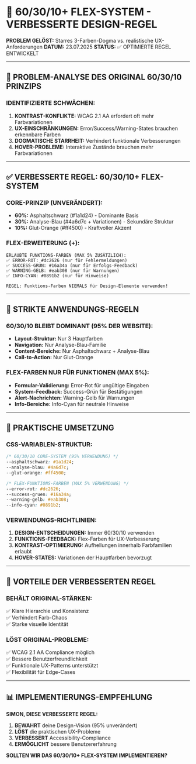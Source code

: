 # 🎯 60/30/10+ FLEX-SYSTEM - VERBESSERTE DESIGN-REGEL

**PROBLEM GELÖST:** Starres 3-Farben-Dogma vs. realistische UX-Anforderungen
**DATUM:** 23.07.2025
**STATUS:** ✅ OPTIMIERTE REGEL ENTWICKELT

---

## 🧠 **PROBLEM-ANALYSE DES ORIGINAL 60/30/10 PRINZIPS**

### **IDENTIFIZIERTE SCHWÄCHEN:**

1. **KONTRAST-KONFLIKTE:** WCAG 2.1 AA erfordert oft mehr Farbvariationen
2. **UX-EINSCHRÄNKUNGEN:** Error/Success/Warning-States brauchen erkennbare Farben
3. **DOGMATISCHE STARRHEIT:** Verhindert funktionale Verbesserungen
4. **HOVER-PROBLEME:** Interaktive Zustände brauchen mehr Farbvariationen

---

## ✅ **VERBESSERTE REGEL: 60/30/10+ FLEX-SYSTEM**

### **CORE-PRINZIP (UNVERÄNDERT):**

- **60%:** Asphaltschwarz (#1a1d24) - Dominante Basis
- **30%:** Analyse-Blau (#4a6d7c + Variationen) - Sekundäre Struktur
- **10%:** Glut-Orange (#ff4500) - Kraftvoller Akzent

### **FLEX-ERWEITERUNG (+):**

```
ERLAUBTE FUNKTIONS-FARBEN (MAX 5% ZUSÄTZLICH):
✅ ERROR-ROT: #dc2626 (nur für Fehlermeldungen)
✅ SUCCESS-GRÜN: #16a34a (nur für Erfolgs-Feedback)
✅ WARNING-GELB: #eab308 (nur für Warnungen)
✅ INFO-CYAN: #0891b2 (nur für Hinweise)

REGEL: Funktions-Farben NIEMALS für Design-Elemente verwenden!
```

---

## 🚨 **STRIKTE ANWENDUNGS-REGELN**

### **60/30/10 BLEIBT DOMINANT (95% DER WEBSITE):**

- **Layout-Struktur:** Nur 3 Hauptfarben
- **Navigation:** Nur Analyse-Blau-Familie
- **Content-Bereiche:** Nur Asphaltschwarz + Analyse-Blau
- **Call-to-Action:** Nur Glut-Orange

### **FLEX-FARBEN NUR FÜR FUNKTIONEN (MAX 5%):**

- **Formular-Validierung:** Error-Rot für ungültige Eingaben
- **System-Feedback:** Success-Grün für Bestätigungen
- **Alert-Nachrichten:** Warning-Gelb für Warnungen
- **Info-Bereiche:** Info-Cyan für neutrale Hinweise

---

## 🎯 **PRAKTISCHE UMSETZUNG**

### **CSS-VARIABLEN-STRUKTUR:**

```css
/* 60/30/10 CORE-SYSTEM (95% VERWENDUNG) */
--asphaltschwarz: #1a1d24;
--analyse-blau: #4a6d7c;
--glut-orange: #ff4500;

/* FLEX-FUNKTIONS-FARBEN (MAX 5% VERWENDUNG) */
--error-rot: #dc2626;
--success-gruen: #16a34a;
--warning-gelb: #eab308;
--info-cyan: #0891b2;
```

### **VERWENDUNGS-RICHTLINIEN:**

1. **DESIGN-ENTSCHEIDUNGEN:** Immer 60/30/10 verwenden
2. **FUNKTIONS-FEEDBACK:** Flex-Farben für UX-Verbesserung
3. **KONTRAST-OPTIMIERUNG:** Aufhellungen innerhalb Farbfamilien erlaubt
4. **HOVER-STATES:** Variationen der Hauptfarben bevorzugt

---

## 🚀 **VORTEILE DER VERBESSERTEN REGEL**

### **BEHÄLT ORIGINAL-STÄRKEN:**

✅ Klare Hierarchie und Konsistenz  
✅ Verhindert Farb-Chaos  
✅ Starke visuelle Identität

### **LÖST ORIGINAL-PROBLEME:**

✅ WCAG 2.1 AA Compliance möglich  
✅ Bessere Benutzerfreundlichkeit  
✅ Funktionale UX-Patterns unterstützt  
✅ Flexibilität für Edge-Cases

---

## 📊 **IMPLEMENTIERUNGS-EMPFEHLUNG**

**SIMON, DIESE VERBESSERTE REGEL:**

1. **BEWAHRT** deine Design-Vision (95% unverändert)
2. **LÖST** die praktischen UX-Probleme
3. **VERBESSERT** Accessibility-Compliance
4. **ERMÖGLICHT** bessere Benutzererfahrung

**SOLLTEN WIR DAS 60/30/10+ FLEX-SYSTEM IMPLEMENTIEREN?**
